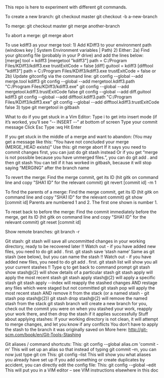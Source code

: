 This repo is here to experiment with different git commands.

To create a new branch: 
	git checkout master
	git checkout -b a-new-branch
	
To merge: 
	git checkout master
	git merge another-branch
	
To abort a merge:
	git merge abort
	
To use kdiff3 as your merge tool:
	1) Add KDiff3 to your environment path (windows key | System Environment variables | Path)
	2) Either:
		2a)	Find your gitconfig file (probably in your P drive) and add the lines below:	
			[merge]
				tool = kdiff3
			[mergetool "kdiff3"]
				path = C:/Program Files/KDiff3/kdiff3.exe
				trustExitCode = false
			[diff]
				guitool = kdiff3
			[difftool "kdiff3"]
				path = C:/Program Files/KDiff3/kdiff3.exe
				trustExitCode = false
	or
		2b) Update gitconfig via the command line:
			git config --global --add merge.tool kdiff3
			git config --global --add mergetool.kdiff3.path "C:/Program Files/KDiff3/kdiff3.exe"
			git config --global --add mergetool.kdiff3.trustExitCode false
			git config --global --add diff.guitool kdiff3
			git config --global --add difftool.kdiff3.path "C:/Program Files/KDiff3/kdiff3.exe"
			git config --global --add difftool.kdiff3.trustExitCode false
	3) type git mergetool in gitbash

What to do if you get stuck in a Vim Editor:
	Type i to get into insert mode
		(if it’s worked, you’ll see “-- INSERT --” at bottom of screen
	Type your commit message
	Click Esc
	Type :wq
	Hit Enter

If you get stuck in the middle of a merge and want to abandon:
	(You may get a message like this: “You have not concluded your merge (MERGE_HEAD exists)”
	Use this: git merge abort
		If it says you need to commit changes first, you can just do git stash instead
		Or if you get “merge is not possible because you have unmerged files.”, you can do git add . and then git stash
	You can tell if it has worked in gitbash, because it will stop saying “MERGING” after the branch name

To revert the merge:
	Find the merge commit, get its ID (hit gitk on command line and copy "SHA1 ID" for the relevant commit)
	git revert [commit id] -m 1

To find the parents of a merge:
	Find the merge commit, get its ID (hit gitk on command line and copy "SHA1 ID" for the relevant commit)
	git show [commit id]
	Parents are numbered 1 and 2. The first one shown is number 1.

To reset back to before the merge:
	Find the commit immediately before the merge, get its ID (hit gitk on command line and copy "SHA1 ID" for the relevant commit)
	git reset [commit id]
	
Show remote branches:
	git branch -r
	
Git stash:
	git stash 
		will save all uncommitted changes in your working directory, ready to be recovered later
		!! Watch out - if you have added new files, you need to do git add . first.
	git stash save ‘stash name’
		Same as git stash (see below), but you can name the stash
		!! Watch out - if you have added new files, you need to do git add . first.
	git stash list
		will show you all your current stashes
		!! Type q to get back to command prompt
	git stash show stash@{2}
		will show details of a particular stash
	git stash apply
		will apply the most recent stash
	git stash apply stash@{2}
		will apply a specific stash
	git stash apply --index
		will reapply the stashed changes AND restage any files which were staged but not committed
	git stash pop
		will apply the most recent stash AND remove it from the stack (or a named stash - git stash pop stash@{2})
	git stash drop stash@{2}
		will remove the named stash from the stack
	git stash branch
		will create a new branch for you, check out the commit you were on when you stashed your work, reapply your work there, and then drop the stash if it applies successfully
	Stuff about applying stashes:
		If your working directory is not clean, it will attempt to merge changes, and let you know if any conflicts
		You don’t have to apply the stash to the branch it was originally saved on
	More here: http://git-scm.com/book/en/Git-Tools-Stashing 
	
Git aliases / command shortcuts:
	This: git config --global alias.cm 'commit -m'
		This will set up an alias so that instead of typing git commit –m, you can now just type git cm
	This: git config –list
		This will show you what aliases you already have set up
	If you add something or create duplicates by accident, you can directly edit the config file:
		This: git config --global –edit
		This will put you in a VIM editor – see VIM instructions elsewhere in this doc
